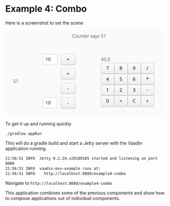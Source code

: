 # Example 4: Combo

Here is a screenshot to set the scene

![Vaadin MVU Combo Example](https://github.com/dvekeman/vaadin-mvu/blob/master/examples/example4-combo/doc/img/vaadin-mvu-example4.png)

To get it up and running quickly

```
./gradlew appRun
```

This will do a gradle build and start a Jetty server with the Vaadin application running.

```
21:56:51 INFO  Jetty 9.2.24.v20180105 started and listening on port 8080
21:56:51 INFO  vaadin-mvu-example runs at:
21:56:51 INFO    http://localhost:8080/example4-combo
```

Navigate to `http://localhost:8080/example4-combo`

This application combines some of the previous components and show how to compose applications out of individual components.